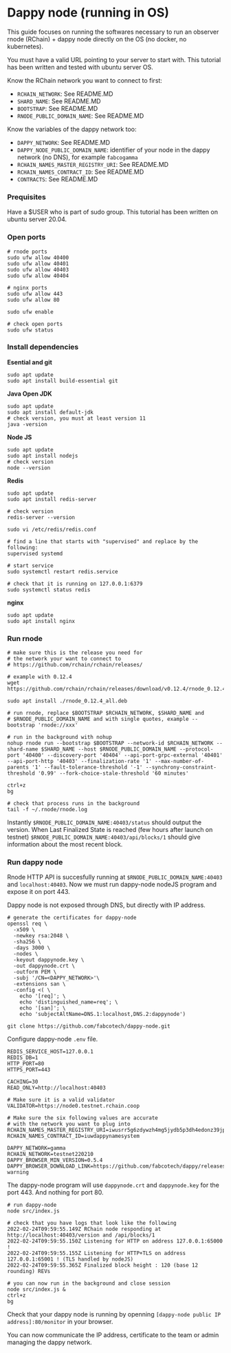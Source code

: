 # Dappy node (running in OS)

This guide focuses on running the softwares necessary to run an observer rnode (RChain) + dappy node directly on the OS (no docker, no kubernetes).

You must have a valid URL pointing to your server to start with. This tutorial has been written and tested with ubuntu server OS.

Know the RChain network you want to connect to first:
- `RCHAIN_NETWORK`: See README.MD
- `SHARD_NAME`: See README.MD
- `BOOTSTRAP`: See README.MD
- `RNODE_PUBLIC_DOMAIN_NAME`: See README.MD

Know the variables of the dappy network too:
- `DAPPY_NETWORK`: See README.MD
- `DAPPY_NODE_PUBLIC_DOMAIN_NAME`: identifier of your node in the dappy network (no DNS), for example `fabcogamma`
- `RCHAIN_NAMES_MASTER_REGISTRY_URI`: See README.MD
- `RCHAIN_NAMES_CONTRACT_ID`: See README.MD
- `CONTRACTS`: See README.MD

### Prequisites

Have a $USER who is part of sudo group. This tutorial has been written on ubuntu server 20.04.

### Open ports

```
# rnode ports
sudo ufw allow 40400
sudo ufw allow 40401
sudo ufw allow 40403
sudo ufw allow 40404

# nginx ports
sudo ufw allow 443
sudo ufw allow 80

sudo ufw enable

# check open ports
sudo ufw status
```

### Install dependencies

**Esential and git**

```
sudo apt update
sudo apt install build-essential git
```

**Java Open JDK**

```
sudo apt update
sudo apt install default-jdk
# check version, you must at least version 11
java -version
```

**Node JS**

```
sudo apt update
sudo apt install nodejs
# check version
node --version
```

**Redis**

```
sudo apt update
sudo apt install redis-server

# check version
redis-server --version

sudo vi /etc/redis/redis.conf

# find a line that starts with "supervised" and replace by the following:
supervised systemd

# start service
sudo systemctl restart redis.service

# check that it is running on 127.0.0.1:6379
sudo systemctl status redis
```

**nginx**

```
sudo apt update
sudo apt install nginx
```

### Run rnode


```
# make sure this is the release you need for
# the network your want to connect to
# https://github.com/rchain/rchain/releases/

# example with 0.12.4
wget https://github.com/rchain/rchain/releases/download/v0.12.4/rnode_0.12.4_all.deb

sudo apt install ./rnode_0.12.4_all.deb

# run rnode, replace $BOOTSTRAP $RCHAIN_NETWORK, $SHARD_NAME and
# $RNODE_PUBLIC_DOMAIN_NAME and with single quotes, example --bootstrap 'rnode://xxx'

# run in the background with nohup
nohup rnode run --bootstrap $BOOTSTRAP --network-id $RCHAIN_NETWORK --shard-name $SHARD_NAME --host $RNODE_PUBLIC_DOMAIN_NAME --protocol-port '40400' --discovery-port '40404' --api-port-grpc-external '40401' --api-port-http '40403' --finalization-rate '1' --max-number-of-parents '1' --fault-tolerance-threshold '-1' --synchrony-constraint-threshold '0.99' --fork-choice-stale-threshold '60 minutes'

ctrl+z
bg

# check that process runs in the background
tail -f ~/.rnode/rnode.log
```

Instantly `$RNODE_PUBLIC_DOMAIN_NAME:40403/status` should output the version. When Last Finalized State is reached (few hours after launch on testnet) `$RNODE_PUBLIC_DOMAIN_NAME:40403/api/blocks/1` should give information about the most recent block.

### Run dappy node

Rnode HTTP API is succesfully running at `$RNODE_PUBLIC_DOMAIN_NAME:40403` and `localhost:40403`. Now we must run dappy-node nodeJS program and expose it on port 443.

Dappy node is not exposed through DNS, but directly with IP address.

```
# generate the certificates for dappy-node
openssl req \
  -x509 \
  -newkey rsa:2048 \
  -sha256 \
  -days 3000 \
  -nodes \
  -keyout dappynode.key \
  -out dappynode.crt \
  -outform PEM \
  -subj '/CN=<DAPPY_NETWORK>'\
  -extensions san \
  -config <( \
    echo '[req]'; \
    echo 'distinguished_name=req'; \
    echo '[san]'; \
    echo 'subjectAltName=DNS.1:localhost,DNS.2:dappynode')

git clone https://github.com/fabcotech/dappy-node.git
```

Configure dappy-node `.env` file.

```
REDIS_SERVICE_HOST=127.0.0.1
REDIS_DB=1
HTTP_PORT=80
HTTPS_PORT=443

CACHING=30
READ_ONLY=http://localhost:40403

# Make sure it is a valid validator
VALIDATOR=https://node0.testnet.rchain.coop

# Make sure the six following values are accurate
# with the network you want to plug into
RCHAIN_NAMES_MASTER_REGISTRY_URI=iwusrr5g6zdywzh4mg5jydb5p3dh4edonz39jp33cb9eqi4zbehzs4
RCHAIN_NAMES_CONTRACT_ID=iuwdappynamesystem

DAPPY_NETWORK=gamma
RCHAIN_NETWORK=testnet220210
DAPPY_BROWSER_MIN_VERSION=0.5.4
DAPPY_BROWSER_DOWNLOAD_LINK=https://github.com/fabcotech/dappy/releases/tag/0.5.4?warning
```

The dappy-node program will use `dappynode.crt` and `dappynode.key` for the port 443. And nothing for port 80.

```
# run dappy-node
node src/index.js

# check that you have logs that look like the following
2022-02-24T09:59:55.149Z RChain node responding at http://localhost:40403/version and /api/blocks/1
2022-02-24T09:59:55.150Z Listening for HTTP on address 127.0.0.1:65000 !
2022-02-24T09:59:55.155Z Listening for HTTP+TLS on address 127.0.0.1:65001 ! (TLS handled by nodeJS)
2022-02-24T09:59:55.365Z Finalized block height : 120 (base 12 rounding) REVs

# you can now run in the background and close session
node src/index.js &
ctrl+z
bg
```

Check that your dappy node is running by openning `[dappy-node public IP address]:80/monitor` in your browser.

You can now communicate the IP address, certificate to the team or admin managing the dappy network.